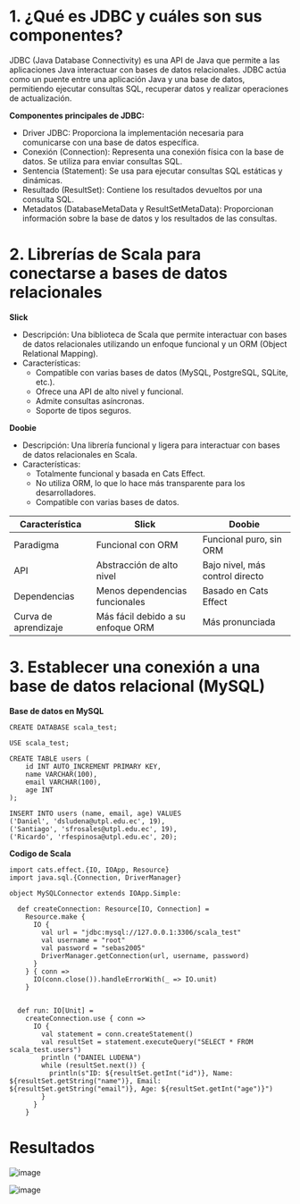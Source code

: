 # 1. ¿Qué es JDBC y cuáles son sus componentes?

JDBC (Java Database Connectivity) es una API de Java que permite a las aplicaciones Java interactuar con bases de datos relacionales. JDBC actúa como un puente entre una aplicación Java y una base de datos, permitiendo ejecutar consultas SQL, recuperar datos y realizar operaciones de actualización.

**Componentes principales de JDBC:**

- Driver JDBC: Proporciona la implementación necesaria para comunicarse con una base de datos específica.
- Conexión (Connection): Representa una conexión física con la base de datos. Se utiliza para enviar consultas SQL.
- Sentencia (Statement): Se usa para ejecutar consultas SQL estáticas y dinámicas.
- Resultado (ResultSet): Contiene los resultados devueltos por una consulta SQL.
- Metadatos (DatabaseMetaData y ResultSetMetaData): Proporcionan información sobre la base de datos y los resultados de las consultas.

# 2. Librerías de Scala para conectarse a bases de datos relacionales

**Slick**

- Descripción: Una biblioteca de Scala que permite interactuar con bases de datos relacionales utilizando un enfoque funcional y un ORM (Object Relational Mapping).
- Características:
  - Compatible con varias bases de datos (MySQL, PostgreSQL, SQLite, etc.).
  - Ofrece una API de alto nivel y funcional.
  - Admite consultas asíncronas.
  - Soporte de tipos seguros.

**Doobie**

- Descripción: Una librería funcional y ligera para interactuar con bases de datos relacionales en Scala.
- Características:
  - Totalmente funcional y basada en Cats Effect.
  - No utiliza ORM, lo que lo hace más transparente para los desarrolladores.
  - Compatible con varias bases de datos.

| Característica |	Slick |	Doobie |
| --- | --- | --- | 
| Paradigma |	Funcional con ORM	| Funcional puro, sin ORM |
| API |	Abstracción de alto nivel |	Bajo nivel, más control directo |
| Dependencias |	Menos dependencias funcionales | Basado en Cats Effect |
| Curva de aprendizaje |	Más fácil debido a su enfoque ORM |	Más pronunciada |

# 3. Establecer una conexión a una base de datos relacional (MySQL)

**Base de datos en MySQL**

```
CREATE DATABASE scala_test;

USE scala_test;

CREATE TABLE users (
    id INT AUTO_INCREMENT PRIMARY KEY,
    name VARCHAR(100),
    email VARCHAR(100),
    age INT
);

INSERT INTO users (name, email, age) VALUES
('Daniel', 'dsludena@utpl.edu.ec', 19),
('Santiago', 'sfrosales@utpl.edu.ec', 19),
('Ricardo', 'rfespinosa@utpl.edu.ec', 20);
```

**Codigo de Scala**

```
import cats.effect.{IO, IOApp, Resource}
import java.sql.{Connection, DriverManager}

object MySQLConnector extends IOApp.Simple:

  def createConnection: Resource[IO, Connection] =
    Resource.make {
      IO {
        val url = "jdbc:mysql://127.0.0.1:3306/scala_test"
        val username = "root"
        val password = "sebas2005"
        DriverManager.getConnection(url, username, password)
      }
    } { conn =>
      IO(conn.close()).handleErrorWith(_ => IO.unit)
    }


  def run: IO[Unit] =
    createConnection.use { conn =>
      IO {
        val statement = conn.createStatement()
        val resultSet = statement.executeQuery("SELECT * FROM scala_test.users")
        println ("DANIEL LUDENA")
        while (resultSet.next()) {
          println(s"ID: ${resultSet.getInt("id")}, Name: ${resultSet.getString("name")}, Email: ${resultSet.getString("email")}, Age: ${resultSet.getInt("age")}")
        }
      }
    }

```

# Resultados

![image](https://github.com/user-attachments/assets/6f497ef0-c132-4890-85fb-7ddd9860f53d)


![image](https://github.com/user-attachments/assets/1081cb37-2b60-49a2-8ac5-8dc52cba9781)
